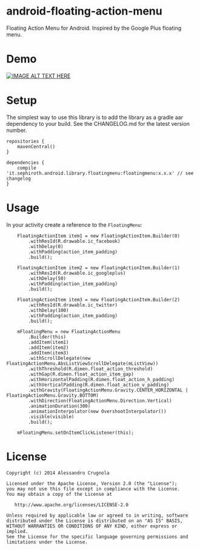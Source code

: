 android-floating-action-menu
============================

Floating Action Menu for Android. Inspired by the Google Plus floating menu.

Demo
====

[![IMAGE ALT TEXT HERE](http://img.youtube.com/vi/mLplXAJ5vug/0.jpg)](https://www.youtube.com/watch?v=mLplXAJ5vug&feature=youtu.be)


Setup
=====

The simplest way to use this library is to add the library as a gradle aar dependency to your build. See the CHANGELOG.md for the latest version number.

	repositories {
    	mavenCentral()
	}

	dependencies {
    	compile 'it.sephiroth.android.library.floatingmenu:floatingmenu:x.x.x' // see changelog
	}

Usage
=====

In your activity create a reference to the `FloatingMenu`:


		FloatingActionItem item1 = new FloatingActionItem.Builder(0)
			.withResId(R.drawable.ic_facebook)
			.withDelay(0)
			.withPadding(action_item_padding)
			.build();

		FloatingActionItem item2 = new FloatingActionItem.Builder(1)
			.withResId(R.drawable.ic_googleplus)
			.withDelay(50)
			.withPadding(action_item_padding)
			.build();

		FloatingActionItem item3 = new FloatingActionItem.Builder(2)
			.withResId(R.drawable.ic_twitter)
			.withDelay(100)
			.withPadding(action_item_padding)
			.build();

		mFloatingMenu = new FloatingActionMenu
			.Builder(this)
			.addItem(item1)
		    .addItem(item2)
			.addItem(item3)
			.withScrollDelegate(new FloatingActionMenu.AbsListViewScrollDelegate(mListView))
			.withThreshold(R.dimen.float_action_threshold)
			.withGap(R.dimen.float_action_item_gap)
			.withHorizontalPadding(R.dimen.float_action_h_padding)
			.withVerticalPadding(R.dimen.float_action_v_padding)
			.withGravity(FloatingActionMenu.Gravity.CENTER_HORIZONTAL | FloatingActionMenu.Gravity.BOTTOM)
			.withDirection(FloatingActionMenu.Direction.Vertical)
			.animationDuration(300)
			.animationInterpolator(new OvershootInterpolator())
			.visible(visible)
		    .build();

		mFloatingMenu.setOnItemClickListener(this);
		

License
=======

    Copyright (c) 2014 Alessandro Crugnola

    Licensed under the Apache License, Version 2.0 (the "License");
    you may not use this file except in compliance with the License.
    You may obtain a copy of the License at

       http://www.apache.org/licenses/LICENSE-2.0

    Unless required by applicable law or agreed to in writing, software
    distributed under the License is distributed on an "AS IS" BASIS,
    WITHOUT WARRANTIES OR CONDITIONS OF ANY KIND, either express or implied.
    See the License for the specific language governing permissions and
    limitations under the License.